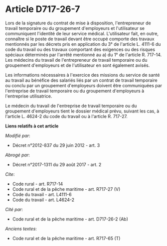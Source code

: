 # Article D717-26-7

Lors de la signature du contrat de mise à disposition, l'entrepreneur de travail temporaire ou du groupement d'employeurs et
l'utilisateur se communiquent l'identité de leur service médical. L'utilisateur fait, en outre, connaître si le poste de
travail devant être occupé comporte des travaux mentionnés par les décrets pris en application du 3° de l'article L. 4111-6
du code du travail ou des travaux comportant des exigences ou des risques spéciaux déterminés par l'arrêté mentionné au a) du
1° de l'article R. 717-14. Les médecins du travail de l'entrepreneur de travail temporaire ou du groupement d'employeurs et
de l'utilisateur en sont également avisés. 

Les informations nécessaires à l'exercice des missions du service de santé au travail au bénéfice des salariés liés par un
contrat de travail temporaire ou conclu par un groupement d'employeurs doivent être communiquées par l'entreprise de travail
temporaire ou du groupement d'employeurs à l'entreprise utilisatrice. 

Le médecin du travail de l'entreprise de travail temporaire ou du groupement d'employeurs tient le dossier médical prévu,
suivant les cas, à l'article L. 4624-2 du code du travail ou à l'article R. 717-27.

**Liens relatifs à cet article**

_Modifié par_:

  - Décret n°2012-837 du 29 juin 2012 - art. 3

_Abrogé par_:

  - Décret n°2017-1311 du 29 août 2017 - art. 2

_Cite_:

  - Code rural - art. R717-14
  - Code rural et de la pêche maritime - art. R717-27 (V)
  - Code du travail - art. L4111-6
  - Code du travail - art. L4624-2

_Cité par_:

  - Code rural et de la pêche maritime - art. D717-26-2 (Ab)

_Anciens textes_:

  - Code rural et de la pêche maritime - art. R717-65 (T)
